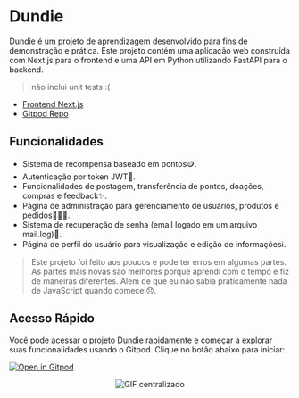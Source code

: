# Dundie

Dundie é um projeto de aprendizagem desenvolvido para fins de demonstração e prática. Este projeto contém uma aplicação web construída com Next.js para o frontend e uma API em Python utilizando FastAPI para o backend.
> não inclui unit tests :(
- [Frontend Next.js](https://github.com/andrelopes-code/dundie-next-app)
- [Gitpod Repo](https://github.com/andrelopes-code/dundie)

## Funcionalidades

- Sistema de recompensa baseado em pontos🪙.
- Autenticação por token JWT🔐.
- Funcionalidades de postagem, transferência de pontos, doações, compras e feedback✨.
- Página de administração para gerenciamento de usuários, produtos e pedidos🧑🏻‍💼.
- Sistema de recuperação de senha (email logado em um arquivo mail.log)📩.
- Página de perfil do usuário para visualização e edição de informaçõesℹ.

> Este projeto foi feito aos poucos e pode ter erros em algumas partes. As partes mais novas são melhores porque aprendi com o tempo e fiz de maneiras diferentes. Alem de que eu não sabia praticamente nada de JavaScript quando comecei😞.

## Acesso Rápido

Você pode acessar o projeto Dundie rapidamente e começar a explorar suas funcionalidades usando o Gitpod. Clique no botão abaixo para iniciar:

[![Open in Gitpod](https://gitpod.io/button/open-in-gitpod.svg)](https://gitpod.io/#https://github.com/andrelopes-code/dundie)

<p align="center">
  <img src="https://media4.giphy.com/media/v1.Y2lkPTc5MGI3NjExZnNtdzBqOWJnb3NiZW9mMGllZW12YjI1aWp0cG1iczhhejF4amR0ayZlcD12MV9pbnRlcm5hbF9naWZfYnlfaWQmY3Q9Zw/w89ak63KNl0nJl80ig/giphy.gif" alt="GIF centralizado">
</p>
